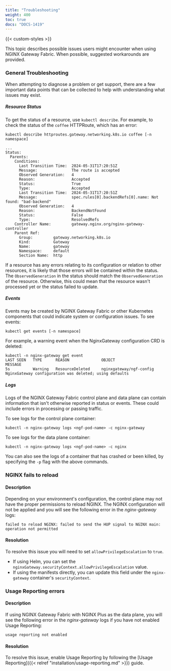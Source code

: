 ```yaml
---
title: "Troubleshooting"
weight: 400
toc: true
docs: "DOCS-1419"
---
```


{{< custom-styles >}}

This topic describes possible issues users might encounter when using NGINX Gateway Fabric. When possible, suggested workarounds are provided.

### General Troubleshooting

When attempting to diagnose a problem or get support, there are a few important data points that can be collected to help with understanding what issues may exist.

##### Resource Status

To get the status of a resource, use `kubectl describe`. For example, to check the status of the `coffee` HTTPRoute, which has an error:

```shell
kubectl describe httproutes.gateway.networking.k8s.io coffee [-n namespace]
```

```text
...
Status:
  Parents:
    Conditions:
      Last Transition Time:  2024-05-31T17:20:51Z
      Message:               The route is accepted
      Observed Generation:   4
      Reason:                Accepted
      Status:                True
      Type:                  Accepted
      Last Transition Time:  2024-05-31T17:20:51Z
      Message:               spec.rules[0].backendRefs[0].name: Not found: "bad-backend"
      Observed Generation:   4
      Reason:                BackendNotFound
      Status:                False
      Type:                  ResolvedRefs
    Controller Name:         gateway.nginx.org/nginx-gateway-controller
    Parent Ref:
      Group:         gateway.networking.k8s.io
      Kind:          Gateway
      Name:          gateway
      Namespace:     default
      Section Name:  http
```

If a resource has any errors relating to its configuration or relation to other resources, it is likely that those errors will be contained within the status. The `ObservedGeneration` in the status should match the `ObservedGeneration` of the resource. Otherwise, this could mean that the resource wasn't processed yet or the status failed to update.

##### Events

Events may be created by NGINX Gateway Fabric or other Kubernetes components that could indicate system or configuration issues. To see events:

```shell
kubectl get events [-n namespace]
```

For example, a warning event when the NginxGateway configuration CRD is deleted:

```text
kubectl -n nginx-gateway get event
LAST SEEN   TYPE      REASON              OBJECT                                           MESSAGE
5s          Warning   ResourceDeleted     nginxgateway/ngf-config                          NginxGateway configuration was deleted; using defaults
```

##### Logs

Logs of the NGINX Gateway Fabric control plane and data plane can contain information that isn't otherwise reported in status or events. These could include errors in processing or passing traffic.

To see logs for the control plane container:

```shell
kubectl -n nginx-gateway logs <ngf-pod-name> -c nginx-gateway
```

To see logs for the data plane container:

```shell
kubectl -n nginx-gateway logs <ngf-pod-name> -c nginx
```

You can also see the logs of a container that has crashed or been killed, by specifying the `-p` flag with the above commands.

### NGINX fails to reload

#### Description

Depending on your environment's configuration, the control plane may not have the proper permissions to reload NGINX. The NGINX configuration will not be applied and you will see the following error in the _nginx-gateway_ logs:

`failed to reload NGINX: failed to send the HUP signal to NGINX main: operation not permitted`

#### Resolution

To resolve this issue you will need to set `allowPrivilegeEscalation` to `true`.

- If using Helm, you can set the `nginxGateway.securityContext.allowPrivilegeEscalation` value.
- If using the manifests directly, you can update this field under the `nginx-gateway` container's `securityContext`.

### Usage Reporting errors

#### Description

If using NGINX Gateway Fabric with NGINX Plus as the data plane, you will see the following error in the _nginx-gateway_ logs if you have not enabled Usage Reporting:

`usage reporting not enabled`

#### Resolution

To resolve this issue, enable Usage Reporting by following the [Usage Reporting]({{< relref "installation/usage-reporting.md" >}}) guide.
